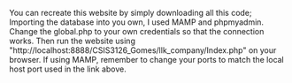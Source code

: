 You can recreate this website by simply downloading all this code;
Importing the database into you own, I used MAMP and phpmyadmin.
Change the global.php to your own credentials so that the connection works.
Then run the website using "http://localhost:8888/CSIS3126_Gomes/llk_company/Index.php" on your browser.
If using MAMP, remember to change your ports to match the local host port used in the link above.
